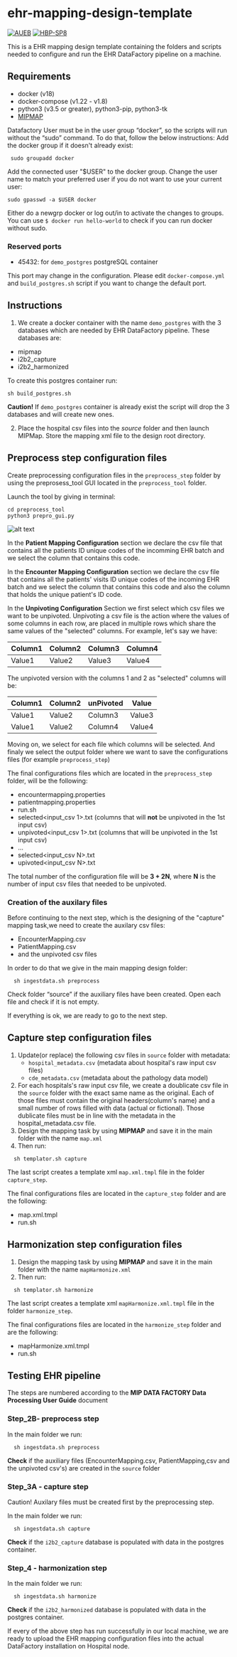 # ehr-mapping-design-template

[![AUEB](https://img.shields.io/badge/AUEB-RC-red.svg)](http://rc.aueb.gr/el/static/home) [![HBP-SP8](https://img.shields.io/badge/HBP-SP8-magenta.svg)](https://www.humanbrainproject.eu/en/follow-hbp/news/category/sp8-medical-informatics-platform/)

This is a EHR mapping design template containing the folders and scripts needed to configure and run the EHR DataFactory pipeline on a machine.

## Requirements

- docker (v18)
- docker-compose (v1.22 - v1.8)
- python3 (v3.5 or greater), python3-pip, python3-tk 
- [MIPMAP](https://github.com/HBPMedical/MIPMap)

Datafactory User must be in the user group “docker”, so the scripts will run without the “sudo” command.
To do that, follow the below instructions:
Add the docker group if it doesn't already exist:

```shell
 sudo groupadd docker
 ```

Add the connected user "$USER" to the docker group. Change the user name to match your preferred user if you do not want to use your current user:

```shell
sudo gpasswd -a $USER docker
```

Either do a newgrp docker or log out/in to activate the changes to groups.
You can use `$ docker run hello-world`  to check if you can run docker without sudo.

### Reserved ports
* 45432: for `demo_postgres` postgreSQL container
 
 This port may change in the configuration. Please edit `docker-compose.yml` and `build_postgres.sh` script if you want to change the default port. 

## Instructions

1. We create a docker container with the name `demo_postgres` with the 3 databases which are needed by EHR DataFactory pipeline. These databases are:

- mipmap
- i2b2_capture
- i2b2_harmonized

To create this postgres container run:

```shell
sh build_postgres.sh
```

**Caution!** If `demo_postgres` container is already exist the script will drop the 3 databases and will create new ones.

2. Place the hospital csv files into the *source* folder and then launch MIPMap. Store the mapping xml file to the design root directory.

## Preprocess step configuration files

Create preprocessing configuration files in the `preprocess_step` folder by using the preprosess_tool GUI located in the `preprocess_tool` folder.

Launch the tool by giving in terminal: 
```shell
cd preprocess_tool
python3 prepro_gui.py
```

![alt text](docs/images/processing_tool_gui.png)

In the **Patient Mapping Configuration** section we declare the csv file that contains all the patients ID unique codes of the incomming EHR batch and we select the column that contains this code. 

In the **Encounter Mapping Configuration** section we declare the csv file that contains all the patients' visits ID unique codes of the incoming EHR batch and we select the column that contains this code and also the column that holds the unique patient's ID code. 

In the **Unpivoting Configuration** Section we first select which csv files we want to be unpivoted. Unpivoting a csv file is the action where the values of some columns in each row, are placed in multiple rows which share the same values of the "selected" columns. For example, let's say we have:

| Column1 | Column2 | Column3 | Column4|
|---------|---------|---------|--------|
|  Value1 | Value2  | Value3  | Value4 |

The unpivoted version with the columns 1 and 2 as "selected" columns will be:

| Column1 | Column2 | unPivoted | Value  |
|---------|---------|-----------|--------|
|  Value1 | Value2  | Column3   | Value3  |
|  Value1 | Value2  | Column4   | Value4  |


Moving on, we select for each file which columns will be selected. 
And finaly we select the output folder where we want to save the configurations files (for example `preprocess_step`)

The final configurations files which are located in the `preprocess_step` folder, will be the following:

- encountermapping.properties
- patientmapping.properties
- run.sh
- selected<input_csv 1>.txt (columns that will **not** be unpivoted in the 1st input csv)
- unpivoted<input_csv 1>.txt (columns that will be unpivoted in the 1st input csv)
- ...
- selected<input_csv N>.txt
- upivoted<input_csv N>.txt

The total number of the configuration file will be **3 + 2N**, where **N** is the number of input csv files that needed to be unpivoted.

### Creation of the auxilary files

Before continuing to the next step, which is the designing of the "capture" mapping task,we need to create the auxilary csv files:

 -  EncounterMapping.csv
 -  PatientMapping.csv 
 -  and the unpivoted csv files 

In order to do that we give in the main mapping design folder:

```shell
  sh ingestdata.sh preprocess
```

Check folder “source” if the auxiliary files have been created. Open each file and check if it is not empty. 

If everything is ok, we are ready to go to the next step. 


## Capture step configuration files

1. Update(or replace) the following csv files in `source` folder with metadata:
    - `hospital_metadata.csv` (metadata about hospital's raw input csv files)
    - `cde_metadata.csv` (metadata about the pathology data model)
2. For each hospitals's raw input csv file, we create a doublicate csv file in the `source` folder with the exact same name as the original. Each of those files must contain the original headers(column's name) and a small number of rows filled with data (actual or fictional). Those dublicate files must be in line with the metadata in the hospital_metadata.csv file.
3. Design the mapping task by using **MIPMAP** and save it in the main folder with the name `map.xml`
4. Then run:

```shell
  sh templator.sh capture
````

The last script creates a template xml `map.xml.tmpl` file in the folder `capture_step`.

The final configurations files are located in the `capture_step` folder and are the following:

- map.xml.tmpl  
- run.sh

## Harmonization step configuration files

1. Design the mapping task by using **MIPMAP** and save it in the main folder with the name `mapHarmonize.xml`
2. Then run:

```shell
  sh templator.sh harmonize
```

The last script creates a template xml `mapHarmonize.xml.tmpl` file in the folder `harmonize_step`.

The final configurations files are located in the `harmonize_step` folder and are the following:
  
- mapHarmonize.xml.tmpl
- run.sh

## Testing EHR pipeline

The steps are numbered according to the **MIP DATA FACTORY Data Processing User Guide** document

### Step_2B- preprocess step

In the main folder we run:

```shell
  sh ingestdata.sh preprocess
```

**Check** if the auxiliary files (EncounterMapping.csv, PatientMapping,csv and the unpivoted csv's) are created in the `source` folder

### Step_3A - capture step

Caution! Auxilary files must be created first by the preprocessing step.

In the main folder we run:

```shell
  sh ingestdata.sh capture
```

**Check** if the `i2b2_capture` database is populated with data in the postgres container.

### Step_4 - harmonization step

In the main folder we run:

```shell
  sh ingestdata.sh harmonize
```

**Check** if the `i2b2_harmonized` database is populated with data in the postgres container.

If every of the above step has run successfully in our local machine, we are ready to upload the EHR mapping configuration files into the actual DataFactory installation on Hospital node.
